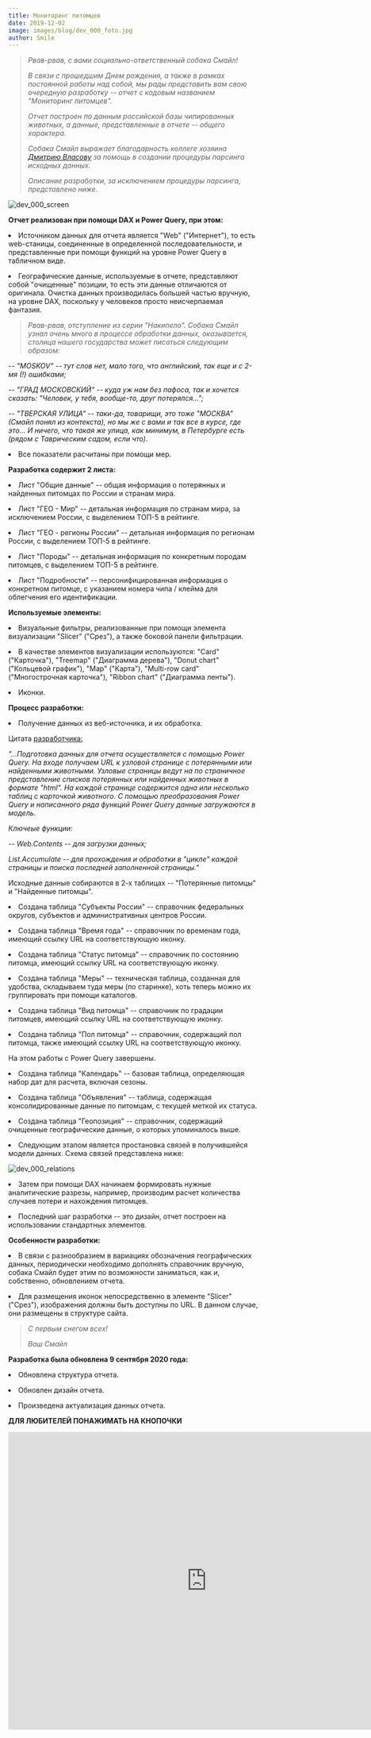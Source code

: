 ```yaml
---
title: Мониторинг питомцев
date: 2019-12-02
image: images/blog/dev_000_foto.jpg
author: Smile
---
```


> *Рвав-рвав, с вами социально-ответственный собака Смайл!*
>
> *В связи с прошедшим Днем рождения, а также в рамках постоянной работы над собой, мы рады представить вам свою очередную разработку -- отчет c кодовым названием "Мониторинг питомцев".*
>
> *Отчет построен по данным российской базы чипированных животных, а данные, представленные в отчете -- общего характера.*
>
> *Собака Смайл выражает благодарность коллеге хозяина [Дмитрию Власову](https://dmitriyvlasov.ru) за помощь в создании процедуры парсинга исходных данных.*
>
> *Описание разработки, за исключением процедуры парсинга, представлено ниже.* 

![dev_000_screen](https://kkadikin.ru/images/blog/dev_000_screen.jpg)


**Отчет реализован при помощи DAX и Power Query, при этом:**

**<li>** Источником данных для отчета является "Web" ("Интернет"), то есть web-станицы, соединенные в определенной последовательности, и представленные при помощи функций на уровне Power Query в табличном виде.

**<li>** Географические данные, используемые в отчете, представляют собой "очищенные" позиции, то есть эти данные отличаются от оригинала. Очистка данных производилась большей частью вручную, на уровне DAX, поскольку у человеков просто неисчерпаемая фантазия.

> *Рвав-рвав, отступление из серии "Накипело". Собака Смайл узнал очень много в процессе обработки данных, оказывается, столица нашего государства может писаться следующим образом:*

-- *"MOSKOV" -- тут слов нет, мало того, что английский, так еще и с 2-мя (!) ошибками;*

-- *"ГРАД МОСКОВСКИЙ" -- куда уж нам без пафоса, так и хочется сказать: "Человек, у тебя, вообще-то, друг потерялся...";*

-- *"ТВЕРСКАЯ УЛИЦА" -- таки-да, товарищи, это тоже "МОСКВА" (Смайл понял из контекста), но мы же с вами и так все в курсе, где это... И ничего, что такая же улица, как минимум, в Петербурге есть (рядом с Таврическим садом, если что).*

**<li>** Все показатели расчитаны при помощи мер. 


**Разработка содержит 2 листа:**

**<li>** Лист "Общие данные" -- общая информация о потерянных и найденных питомцах по России и странам мира.

**<li>** Лист "ГЕО - Мир" -- детальная информация по странам мира, за исключением России, с выделением ТОП-5 в рейтинге.

**<li>** Лист "ГЕО - регионы России" -- детальная информация по регионам России, с выделением ТОП-5 в рейтинге.

**<li>** Лист "Породы" -- детальная информация по конкретным породам питомцев, с выделением ТОП-5 в рейтинге.

**<li>** Лист "Подробности" -- персонифицированная информация о конкретном питомце, с указанием номера чипа / клейма для облегчения его идентификации.


**Используемые элементы:**

**<li>** Визуальные фильтры, реализованные при помощи элемента визуализации "Slicer" ("Срез"), а также боковой панели фильтрации.

**<li>** В качестве элементов визуализации используются: "Card" ("Карточка"), "Treemap" ("Диаграмма дерева"), "Donut chart" ("Кольцевой график"), "Map" ("Карта"), "Multi-row card" ("Многострочная карточка"), "Ribbon chart" ("Диаграмма ленты").

**<li>** Иконки.


**Процесс разработки:**

**<li>** Получение данных из веб-источника, и их обработка.

Цитата [разработчика:](https://dmitriyvlasov.ru)

*"...Подготовка данных для отчета осуществляется с помощью Power Query. На входе получаем URL к узловой странице с потерянными или найденными животными. Узловые страницы ведут на по страничное представление списков потерянных или найденных животных в формате "html". На каждой странице содержится одна или несколько таблиц с карточкой животного. С помощью преобразования Power Query и написанного ряда функций Power Query данные загружаются в модель.*

*Ключеые функции:*

*-- Web.Contents -- для загрузки данных;* 

*List.Accumulate -- для прохождения и обработки в "цикле" каждой страницы и поиска последней заполненной страницы."*

Исходные данные собираются в 2-х таблицах -- "Потерянные питомцы" и "Найденные питомцы".

**<li>** Создана таблица "Субъекты России" -- справочник федеральных округов, субъектов и административных центров России.

**<li>** Создана таблица "Время года" -- справочник по временам года, имеющий ссылку URL на соответствующую иконку.

**<li>** Создана таблица "Статус питомца" -- справочник по состоянию питомца, имеющий ссылку URL на соответствующую иконку.

**<li>** Создана таблица "Меры" -- техническая таблица, созданная для удобства, складываем туда меры (по старинке), хоть теперь можно их группировать при помощи каталогов.

**<li>** Создана таблица "Вид питомца" -- справочник по градации питомцев, имеющий ссылку URL на соответствующую иконку.

**<li>** Создана таблица "Пол питомца" -- справочник, содержащий пол питомца, также имеющий ссылку URL на соответствующую иконку.

На этом работы с Power Query завершены. 

**<li>** Создана таблица "Календарь" -- базовая таблица, определяющая набор дат для расчета, включая сезоны.

**<li>** Создана таблица "Объявления" -- таблица, содержащая консолидированные данные по питомцам, с текущей меткой их статуса.

**<li>** Создана таблица "Геопозиция" -- справочник, содержащий очищенные географические данные, о которых упоминалось выше.

**<li>** Следующим этапом является простановка связей в получившейся модели данных. Схема связей представлена ниже:

![dev_000_relations](https://kkadikin.ru/images/blog/dev_000_relations.jpg)

**<li>** Затем при помощи DAX начинаем формировать нужные аналитические разрезы, например, производим расчет количества случаев потери и нахождения питомцев.

**<li>** Последний шаг разработки -- это дизайн, отчет построен на использовании стандартных элементов.


**Особенности разработки:**

**<li>** В связи с разнообразием в вариациях обозначения географических данных, периодически необходимо дополнять справочник вручную, собака Смайл будет этим по возможности заниматься, как и, собственно, обновлением отчета.

**<li>** Для размещения иконок непосредственно в элементе "Slicer" ("Срез"), изображения должны быть доступны по URL. В данном случае, они размещены в структуре сайта. 

> *С первым снегом всех!*
>
> *Ваш Смайл*


**Разработка была обновлена 9 сентября 2020 года:**

**<li>** Обновлена структура отчета.

**<li>** Обновлен дизайн отчета.

**<li>** Произведена актуализация данных отчета.

**ДЛЯ ЛЮБИТЕЛЕЙ ПОНАЖИМАТЬ НА КНОПОЧКИ**

<iframe width="800" height="600" src="https://app.powerbi.com/view?r=eyJrIjoiYTExMTRmY2QtYTNhMy00ZDk4LWFhODAtMTlmOWUxYzdkZjRlIiwidCI6IjE4YjFiOTZhLTk0MTQtNDE3MC1iNmNhLTZkODU3NTJlNTZmOCIsImMiOjZ9" frameborder="0" allowFullScreen="true"></iframe>
